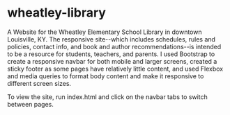 # wheatley-library
A Website for the  Wheatley Elementary School Library in downtown Louisville, KY. The responsive site--which includes schedules, rules and policies, contact info, and book and author recommendations--is intended to be a resource for students, teachers, and parents. I used Bootstrap to create a responsive navbar for both mobile and larger screens, created a sticky footer as some pages have relatively little content, and used Flexbox and media queries to format body content and make it responsive to different screen sizes.

To view the site, run index.html and click on the navbar tabs to switch between pages. 

